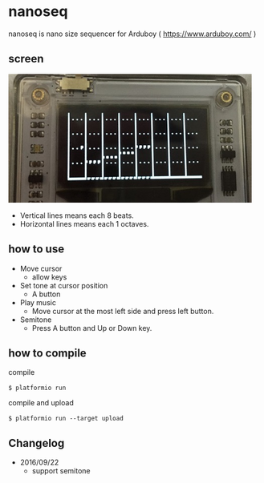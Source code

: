 # nanoseq
nanoseq is nano size sequencer for Arduboy ( https://www.arduboy.com/ )

## screen
![screenshot](imgs/nanoseq.jpg)
- Vertical lines means each 8 beats.
- Horizontal lines means each 1 octaves.

## how to use
- Move cursor
  - allow keys
- Set tone at cursor position
  - A button
- Play music
  - Move cursor at the most left side and press left button.
- Semitone
  - Press A button and Up or Down key.

## how to compile

compile

```
$ platformio run
```

compile and upload

```
$ platformio run --target upload
```

## Changelog
- 2016/09/22
  - support semitone

